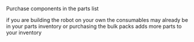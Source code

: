 Purchase components in the parts list

if you are building the robot on your own the consumables may already be in your parts inventory or purchasing the bulk packs adds more parts to your inventory
